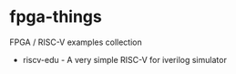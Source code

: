 # fpga-things

FPGA / RISC-V examples collection

* riscv-edu - A very simple RISC-V for iverilog simulator
